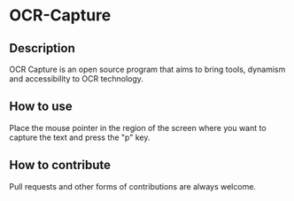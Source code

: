 # OCR-Capture

## Description

OCR Capture is an open source program that aims to bring tools, dynamism and accessibility to OCR technology.

## How to use

Place the mouse pointer in the region of the screen where you want to capture the text and press the "p" key.

## How to contribute

Pull requests and other forms of contributions are always welcome.

